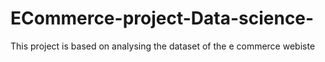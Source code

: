 # ECommerce-project-Data-science-
This project is based on analysing the dataset of the e commerce webiste 
